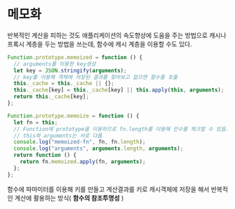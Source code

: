 # 메모화

반복적인 계산을 피하는 것도 애플리케이션의 속도향상에 도움을 주는 방법으로 캐시나 프록시 계층을 두는 방법을 쓰는데, 함수에 캐시 계층을 이용할 수도 있다.

```javascript
Function.prototype.memoized = function () {
  // arguments를 이용한 key생성
  let key = JSON.stringify(arguments);
  // key를 이용해 객체에 저장된 결과를 찾아보고 없으면 함수를 호출
  this._cache = this._cache || {};
  this._cache[key] = this._cache[key] || this.apply(this, arguments);
  return this._cache[key];
};

Function.prototype.memoize = function () {
  let fn = this;
  // Function에 prototype을 이용하므로 fn.length를 이용해 인수를 체크할 수 있음.
  // this와 arguments는 서로 다름
  console.log("memoized-fn", fn, fn.length);
  console.log("arguments", arguments.length, arguments);
  return function () {
    return fn.memoized.apply(fn, arguments);
  };
};
```

함수에 파마미터를 이용해 키를 만들고 계산결과를 키로 캐시객체에 저장을 해서 반복적인 계산에 활용하는 방식( **함수의 참조투명성** )
